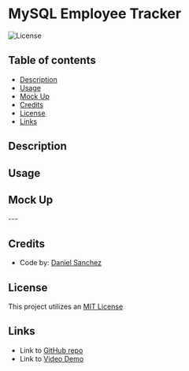 # MySQL Employee Tracker <!-- omit in toc -->

![License](https://img.shields.io/badge/license-MIT-blue)

## Table of contents <!-- omit in toc -->

- [Description](#description)
- [Usage](#usage)
- [Mock Up](#mock-up)
- [Credits](#credits)
- [License](#license)
- [Links](#links)

## Description

## Usage

## Mock Up

--- <!-- omit in toc -->

## Credits
- Code by: [Daniel Sanchez](https://github.com/Morkendi)

## License

This project utilizes an [MIT License](https://choosealicense.com/licenses/mit/)

## Links
- Link to [GitHub repo](https://github.com/Morkendi/Employee-Tracker)
- Link to [Video Demo]()